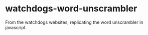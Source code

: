 # watchdogs-word-unscrambler
From the watchdogs websites, replicating the word unscrambler in javascript.
